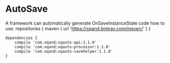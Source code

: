 # AutoSave
A framework can automatically generate OnSaveInstanceState code
how to use:
    repositories {
        maven {
            url 'https://xqand.bintray.com/maven/' 
        }
    }
    
    dependencies {
        compile 'com.xqand:xqauto-api:1.1.0'
        compile 'com.xqand:xqauto-processor:1.1.0'
        compile 'com.xqand:xqauto-savehelper:1.1.0'
    }
